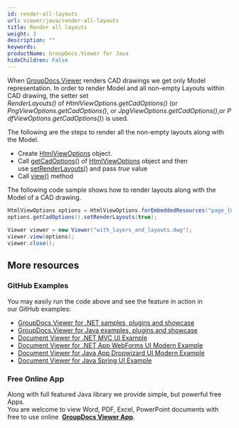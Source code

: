 ```yaml
---
id: render-all-layouts
url: viewer/java/render-all-layouts
title: Render all layouts
weight: 3
description: ""
keywords: 
productName: GroupDocs.Viewer for Java
hideChildren: False
---
```

When [GroupDocs.Viewer](https://products.groupdocs.com/viewer/java) renders CAD drawings we get only Model representation. In order to render Model and all non-empty Layouts within CAD drawing, the setter set *RenderLayouts()* of *HtmlViewOptions.getCadOptions()* (or *PngViewOptions.getCadOptions()*, or *JpgViewOptions.getCadOptions()*,or *PdfViewOptions.getCadOptions()*) is used.

The following are the steps to render all the non-empty layouts along with the Model.

*   Create [HtmlViewOptions](https://apireference.groupdocs.com/java/viewer/com.groupdocs.viewer.options/HtmlViewOptions) object.
*   Call [getCadOptions()](https://apireference.groupdocs.com/java/viewer/com.groupdocs.viewer.options/BaseViewOptions#getCadOptions()) of [HtmlViewOptions](https://apireference.groupdocs.com/java/viewer/com.groupdocs.viewer.options/HtmlViewOptions) object and then use [setRenderLayouts()](https://apireference.groupdocs.com/java/viewer/com.groupdocs.viewer.options/CadOptions#setRenderLayouts(boolean)) and pass *true* value
*   Call [view()](https://apireference.groupdocs.com/java/viewer/com.groupdocs.viewer.options/ViewOptions) method

The following code sample shows how to render layouts along with the Model of a CAD drawing.

```java
HtmlViewOptions options = HtmlViewOptions.forEmbeddedResources("page_{0}.html");
options.getCadOptions().setRenderLayouts(true);
 
Viewer viewer = new Viewer("with_layers_and_layouts.dwg");
viewer.view(options); 
viewer.close();
```

## More resources
### GitHub Examples
You may easily run the code above and see the feature in action in our GitHub examples:
*   [GroupDocs.Viewer for .NET samples, plugins and showcase](https://github.com/groupdocs-viewer/GroupDocs.Viewer-for-.NET)    
*   [GroupDocs.Viewer for Java examples, plugins and showcase](https://github.com/groupdocs-viewer/GroupDocs.Viewer-for-Java)    
*   [Document Viewer for .NET MVC UI Example](https://github.com/groupdocs-viewer/GroupDocs.Viewer-for-.NET-MVC)    
*   [Document Viewer for .NET App WebForms UI Modern Example](https://github.com/groupdocs-viewer/GroupDocs.Viewer-for-.NET-WebForms)    
*   [Document Viewer for Java App Dropwizard UI Modern Example](https://github.com/groupdocs-viewer/GroupDocs.Viewer-for-Java-Dropwizard)    
*   [Document Viewer for Java Spring UI Example](https://github.com/groupdocs-viewer/GroupDocs.Viewer-for-Java-Spring)
    
### Free Online App
Along with full featured Java library we provide simple, but powerful free Apps.  
You are welcome to view Word, PDF, Excel, PowerPoint documents with free to use online  **[GroupDocs Viewer App](https://products.groupdocs.app/viewer)**.